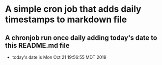 A simple cron job that adds daily timestamps to markdown file
============================================================
## A chronjob run once daily adding today's date to this README.md file
* today's date is Mon Oct 21 19:56:55 MDT 2019
